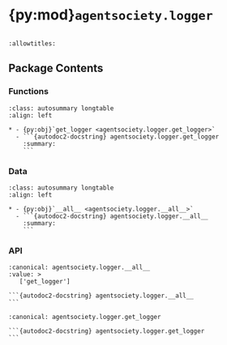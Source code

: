 # {py:mod}`agentsociety.logger`

```{py:module} agentsociety.logger
```

```{autodoc2-docstring} agentsociety.logger
:allowtitles:
```

## Package Contents

### Functions

````{list-table}
:class: autosummary longtable
:align: left

* - {py:obj}`get_logger <agentsociety.logger.get_logger>`
  - ```{autodoc2-docstring} agentsociety.logger.get_logger
    :summary:
    ```
````

### Data

````{list-table}
:class: autosummary longtable
:align: left

* - {py:obj}`__all__ <agentsociety.logger.__all__>`
  - ```{autodoc2-docstring} agentsociety.logger.__all__
    :summary:
    ```
````

### API

````{py:data} __all__
:canonical: agentsociety.logger.__all__
:value: >
   ['get_logger']

```{autodoc2-docstring} agentsociety.logger.__all__
```

````

````{py:function} get_logger()
:canonical: agentsociety.logger.get_logger

```{autodoc2-docstring} agentsociety.logger.get_logger
```
````
